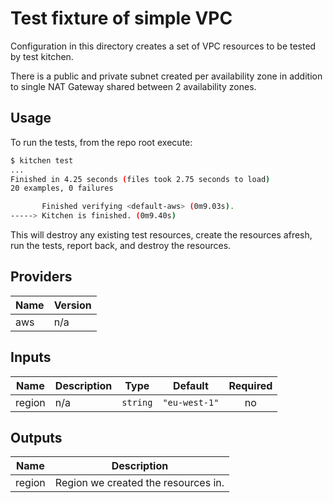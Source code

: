 # Test fixture of simple VPC

Configuration in this directory creates a set of VPC resources to be tested by test kitchen.

There is a public and private subnet created per availability zone in addition to single NAT Gateway shared between 2 availability zones.

## Usage

To run the tests, from the repo root execute:

```bash
$ kitchen test
...
Finished in 4.25 seconds (files took 2.75 seconds to load)
20 examples, 0 failures

       Finished verifying <default-aws> (0m9.03s).
-----> Kitchen is finished. (0m9.40s)
```

This will destroy any existing test resources, create the resources afresh, run the tests, report back, and destroy the resources.

<!-- BEGINNING OF PRE-COMMIT-TERRAFORM DOCS HOOK -->
## Providers

| Name | Version |
|------|---------|
| aws | n/a |

## Inputs

| Name | Description | Type | Default | Required |
|------|-------------|------|---------|:-----:|
| region | n/a | `string` | `"eu-west-1"` | no |

## Outputs

| Name | Description |
|------|-------------|
| region | Region we created the resources in. |

<!-- END OF PRE-COMMIT-TERRAFORM DOCS HOOK -->
